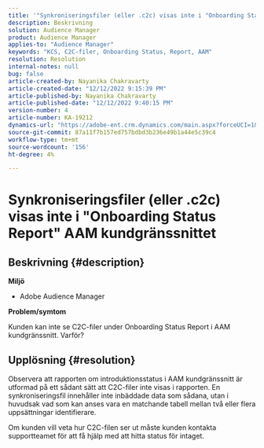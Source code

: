 ```yaml
---
title: '"Synkroniseringsfiler (eller .c2c) visas inte i "Onboarding Status Report" AAM kundgränssnittet"'
description: Beskrivning
solution: Audience Manager
product: Audience Manager
applies-to: "Audience Manager"
keywords: "KCS, C2C-filer, Onboarding Status, Report, AAM"
resolution: Resolution
internal-notes: null
bug: false
article-created-by: Nayanika Chakravarty
article-created-date: "12/12/2022 9:15:39 PM"
article-published-by: Nayanika Chakravarty
article-published-date: "12/12/2022 9:40:15 PM"
version-number: 4
article-number: KA-19212
dynamics-url: "https://adobe-ent.crm.dynamics.com/main.aspx?forceUCI=1&pagetype=entityrecord&etn=knowledgearticle&id=b082b21e-627a-ed11-81ac-6045bd006b25"
source-git-commit: 87a11f7b157ed757bdbd3b236e49b1a44e5c39c4
workflow-type: tm+mt
source-wordcount: '156'
ht-degree: 4%

---
```


# Synkroniseringsfiler (eller .c2c) visas inte i &quot;Onboarding Status Report&quot; AAM kundgränssnittet

## Beskrivning {#description}


<b>Miljö</b>

- Adobe Audience Manager

<b>Problem/symtom</b>

Kunden kan inte se C2C-filer under Onboarding Status Report i AAM kundgränssnitt. Varför?


## Upplösning {#resolution}


Observera att rapporten om introduktionsstatus i AAM kundgränssnitt är utformad på ett sådant sätt att C2C-filer inte visas i rapporten. En synkroniseringsfil innehåller inte inbäddade data som sådana, utan i huvudsak vad som kan anses vara en matchande tabell mellan två eller flera uppsättningar identifierare.

Om kunden vill veta hur C2C-filen ser ut måste kunden kontakta supportteamet för att få hjälp med att hitta status för intaget.
